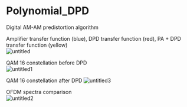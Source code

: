 # Polynomial_DPD


Digital AM-AM predistortion algorithm

Amplifier transfer function (blue), DPD transfer function (red), PA + DPD transfer function (yellow)  
![untitled](https://user-images.githubusercontent.com/40640833/218423674-83304f5f-e275-4753-be36-32f499a5b5c7.jpg)


QAM 16 constellation before DPD  
![untitled1](https://user-images.githubusercontent.com/40640833/218424103-391a9af5-c2d6-4426-b7be-57ee3e6116c6.jpg)


QAM 16 constellation after DPD 
![untitled3](https://user-images.githubusercontent.com/40640833/218424264-f4f08d30-83c7-4d1c-901b-4c0bc8231f8b.jpg)


OFDM spectra comparison   
![untitled2](https://user-images.githubusercontent.com/40640833/218424380-730655d5-0f1a-4ed4-9f9b-26d24cbb9ab8.jpg)

